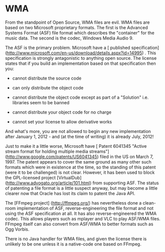 #  WMA 

From the standpoint of Open Source, WMA files are evil.
      WMA files are based on two Microsoft proprietary formats. The first is
      the Advanced Systems Format (ASF) file format which describes the "container"
      for the music data. The second is the codec, Windows Media Audio 9.

The ASF is the primary problem. Microsoft have a
 [
	published specification] (http://www.microsoft.com/en-us/download/details.aspx?id=14995)
. This specification is strongly antagonistic
      to anything open source. The license states that if you build an implementation
      based on that specification then you:


+  cannot distribute the source code


+  can only distribute the object code


+  cannot distribute the object code except as part of a "Solution"
	  i.e. libraries seem to be banned


+  cannot distribute your object code for no charge


+  cannot set your license to allow derivative works



And what's more, you are not allowed to begin any new implementation after
      January 1, 2012 - and (at the time of writing) it is already July, 2012!

Just to make it a little worse, Microsoft have
 [ Patent 6041345
	"Active stream format for holding multiple media streams"] (http://www.google.com/patents/US6041345)
filed in the US on March 7, 1997. The patent appears to cover the same ground as
      many other such formats which were in existence at the time, so the
      standing of this patent (were it to be challenged) is not clear.
      However, it has been used to block the GPL-licensed project
 [VirtualDub] (http://www.advogato.org/article/101.html)
from supporting ASF. The status of patenting a file format is a little
      suspect anyway, but may become a little clearer now that Oracle has lost its claim
      to patent the Java API.

The
 [FFmpeg project] (http://ffmpeg.org/)
has nevertheless done a
      clean-room implementation of ASF, reverse-engineering the file format
      and not using the ASF specification at all. It has also reverse-engineered
      the WMA codec. This allows players such as mplayer and VLC to play ASF/WMA files.
      FFmpeg itself can also convert from ASF/WMA to better formats such as Ogg Vorbis.

There is no Java handler for WMA files, and given the license there is unlikely
      to be one unless it is a native-code one based on FFmpeg.

